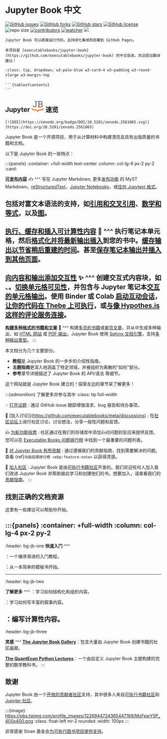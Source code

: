 # Jupyter Book 中文

[![GitHub issues](https://img.shields.io/github/issues/xinetzone/jupyter-book)](https://github.com/xinetzone/jupyter-book/issues) [![GitHub forks](https://img.shields.io/github/forks/xinetzone/jupyter-book)](https://github.com/xinetzone/jupyter-book/network) [![GitHub stars](https://img.shields.io/github/stars/xinetzone/jupyter-book)](https://github.com/xinetzone/jupyter-book/stargazers) [![GitHub license](https://img.shields.io/github/license/xinetzone/jupyter-book)](https://github.com/xinetzone/jupyter-book/blob/main/LICENSE)  ![repo size](https://img.shields.io/github/repo-size/xinetzone/jupyter-book.svg) [![contributors](https://img.shields.io/github/contributors/xinetzone/jupyter-book.svg)](https://github.com/xinetzone/jupyter-book/graphs/contributors) [![watcher](https://img.shields.io/github/watchers/xinetzone/jupyter-book.svg)](https://github.com/xinetzone/jupyter-book/watchers) ![](https://github.com/xinetzone/jupyter-book/actions/workflows/docs.yml/badge.svg)

```{div} w3-pale-green w3-card w3-padding w3-round-xlarge w3-margin-top
Jupyter Book 可以直接运行代码，且持续化集成和部署到 GitHub Pages。

本项目是 [executablebooks/jupyter-book](https://github.com/executablebooks/jupyter-book) 的中文版本。欢迎提出翻译建议！
```

````{admonition} 导航
:class: tip, dropdown; w3-pale-blue w3-card-4 w3-padding w3-round-xlarge w3-margin-top

```{tableofcontents}
```
````

## Jupyter <img src="images/logo-square.svg" width=40 /> 速览

```{only} html
[![DOI](https://zenodo.org/badge/DOI/10.5281/zenodo.2561065.svg)](https://doi.org/10.5281/zenodo.2561065)
```

Jupyter Book 是一个开源项目，用于从计算材料中构建漂亮且具有出版质量的书籍和文档。

以下是 Jupyter Book 的一些特点：

:::{panels}
:container: +full-width text-center
:column: col-lg-6 px-2 py-2
:card:

**[可发布内容](file-types:markdown)** ✍
^^^
写在 Jupyter Markdown, 更多[发布功能](content/myst) 的 MyST Markdown，[reStructuredText](file-types:rst)，[Jupyter Notebooks](file-types:notebooks)，或[任何 Jupytext 格式](file-types:custom)。

包括对富文本语法的支持，如[引用和交叉引用](content/citations)、[数学和等式](content/math)，以及[图](content/figures)。
---
**[执行、缓存和插入可计算性内容](content/execute)** 🚀
^^^
执行笔记本单元格，然后[格式化并将最新输出插入](content:code-outputs)到您的书中。[缓存输出以节省稍后重建的时间](execute/cache)。甚至[保存笔记本输出并插入到其他页面](content:code-outputs:glue)。
---
**[向内容和输出添加交互性](interactive/launchbuttons)** ✨
^^^
创建交互式内容块，如 [](content:tabs)、[](content:dropdowns)。[切换单元格可见性](interactive/hiding)，并包含与 Jupyter 笔记本[交互的单元格输出](interactive/interactive)。使用 Binder 或 Colab [启动互动会话](interactive/launchbuttons)，[让你的代码在 Thebe 上可执行](launch:thebe)，或[与像 Hypothes.is 这样的评论服务连接](interactive:comments)。
---
**[构建多种格式的书籍和文章](start/build)** 🎁
^^^
构建[多页的书籍](structure:book)或[单页文章](structure:article)，并从中生成多种输出，如 [HTML 网站](start/build) 或 [PDF 输出](advanced/pdf)。Jupyter Book 使用 [Sphinx 文档引擎](https://sphinx-doc.org)，支持[多种输出类型](https://www.sphinx-doc.org/en/master/usage/builders/index.html)。
:::

本文档分为几个主要部分。

- **教程**是 Jupyter Book 的一步步的介绍性指南。
- **主题指南**更深入地涵盖了特定领域，并被组织为离散的“如何”部分。
- **参考**章节详细描述了 Jupyter Book 的 API/语法 等细节。

这个网站就是 Jupyter Book 建立的！探索左边的章节来了解更多！

:::{admonition} 了解更多并参与其中
:class: tip full-width

💡 [打开议题](https://github.com/executablebooks/jupyter-book/issues/new/choose)
: 通过 GitHub issue 跟踪增强请求、bug 报告和待办事项。

💬 [加入讨论]](https://github.com/executablebooks/meta/discussions)
: 在[社区论坛](https://github.com/executablebooks/meta/discussions)上进行社区讨论，讨论想法，分享一般性问题和反馈。

👍 [为新功能投票](ebp:feature-note)
: 社区通过在我们的存储库中添加👍对问题的反应来提供反馈。您可以在 [Executable Books 问题排行榜](ebp:feature-note) 中找到一个最重要的问题列表。

🙌 [对 Jupyter Book 有所贡献](contribute/intro.md)
: 通过遵循我们的贡献指南，找到需要解决的问题。查看 {ref}`功能投票排行榜 <ebp:feature-note>` 以获得灵感。

🙌 [加入社区](contribute/intro.md)
: Jupyter Book 是由[可执行书籍社区](https://executablebooks.org)开发的。我们欢迎任何人加入我们改进 Jupyter Book 并帮助彼此学习和创建他们的书。想要加入，请查看我们的[贡献指南](contribute/intro.md)。
:::

## 找到正确的文档资源

这里有一些建议可以帮助你开始。

:::{panels}
:container: +full-width
:column: col-lg-4 px-2 py-2
---
:header: bg-jb-one
**快速入门**
^^^

**[](start/your-first-book.md)**：一个循序渐进的入门教程。

**[](create-a-template-book)**：从一本简单的模板书开始。

---
:header: bg-jb-two

**了解更多**
^^^
**[](structure:index)**：学习如何结构化和组织内容。

**[](content/index.md)**：学习如何写丰富的叙事内容。

**[](content/executable/index.md)**：编写计算性内容。
---
:header: bg-jb-three

**灵感**
^^^
[**The Jupyter Book Gallery**](http://gallery.jupyterbook.org)：包含大量由 Jupyter Book 创建书籍的社区画廊。

[**The QuantEcon Python Lectures**](https://python.quantecon.org/intro.html)：一个由自定义 Jupyter Book 主题构建的完整的数学教科书。
:::

## 致谢

Jupyter Book 由一个[开放的贡献者社区](https://github.com/executablebooks/jupyter-book/graphs/contributors)支持，其中很多人来自[可执行书籍社区](https://executablebooks.org)和 [Jupyter 社区](https://jupyter.org/community)。

:::{image} https://pbs.twimg.com/profile_images/1226944724365447169/MzFpwY5P_400x400.png
:class: float-left mr-2 rounded
:width: 100px
:::

非常感谢 Sloan 基金会[为可执行图书项目提供支持](https://sloan.org/grant-detail/9231)。
